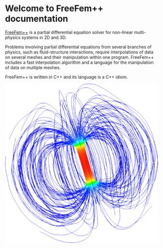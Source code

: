 # Welcome to FreeFem++ documentation

[FreeFem++](https://freefem.github.io/FreeFem-website/) is a partial differential equation solver for non-linear multi-physics systems in 2D and 3D.

Problems involving partial differential equations from several branches of physics, such as fluid-structure interactions, require interpolations of data on several meshes and their manipulation within one program.
FreeFem++ includes a fast interpolation algorithm and a language for the manipulation of data on multiple meshes.

FreeFem++ is written in C++ and its language is a C++ idiom.

<div style="text-align:center"><img src="images/Logo.png" /></div>
